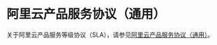# 阿里云产品服务协议（通用）

关于阿里云产品服务等级协议（SLA），请参见[阿里云产品服务协议（通用）](http://terms.aliyun.com/legal-agreement/terms/suit_bu1_ali_cloud/suit_bu1_ali_cloud201802281451_77479.html)。

